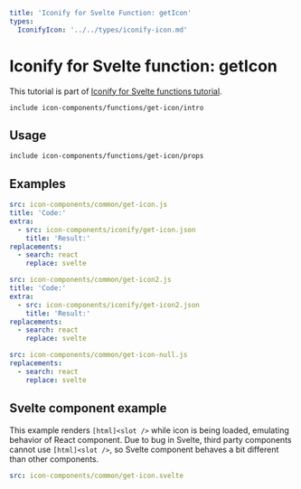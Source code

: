 ```yaml
title: 'Iconify for Svelte Function: getIcon'
types:
  IconifyIcon: '../../types/iconify-icon.md'
```

# Iconify for Svelte function: getIcon

This tutorial is part of [Iconify for Svelte functions tutorial](./index.md#functions).

`include icon-components/functions/get-icon/intro`

## Usage

`include icon-components/functions/get-icon/props`

## Examples

```yaml
src: icon-components/common/get-icon.js
title: 'Code:'
extra:
  - src: icon-components/iconify/get-icon.json
    title: 'Result:'
replacements:
  - search: react
    replace: svelte
```

```yaml
src: icon-components/common/get-icon2.js
title: 'Code:'
extra:
  - src: icon-components/iconify/get-icon2.json
    title: 'Result:'
replacements:
  - search: react
    replace: svelte
```

```yaml
src: icon-components/common/get-icon-null.js
replacements:
  - search: react
    replace: svelte
```

## Svelte component example

This example renders `[html]<slot />` while icon is being loaded, emulating behavior of React component. Due to bug in Svelte, third party components cannot use `[html]<slot />`, so Svelte component behaves a bit different than other components.

```yaml
src: icon-components/common/get-icon.svelte
```

